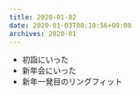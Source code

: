 ```yaml
---
title: 2020-01-02
date: 2020-01-03T00:10:56+09:00
archives: 2020-01
---
```


- 初詣にいった
- 新年会にいった
- 新年一発目のリングフィット
